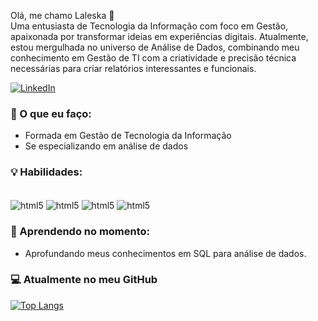 Olá, me chamo Laleska 👋      
Uma entusiasta de Tecnologia da Informação com foco em Gestão, apaixonada por transformar ideias em experiências digitais. Atualmente, estou mergulhada no universo de Análise de Dados, combinando meu conhecimento em Gestão de TI com a criatividade e precisão técnica necessárias para criar relatórios interessantes e funcionais.

[![LinkedIn](https://img.shields.io/badge/LinkedIn-0077B5?style=for-the-badge&logo=linkedin&logoColor=white)](https://www.linkedin.com/in/laleskaportela/)

### 🚀 O que eu faço:

- Formada em Gestão de Tecnologia da Informação 
- Se especializando em análise de dados

### 💡 Habilidades:
<div style="display: inline_block"><br/>
<img align="center" alt="html5" src="https://img.shields.io/badge/HTML5-E34F26?style=for-the-badge&logo=html5&logoColor=white" /> 
<img align="center" alt="html5" src="https://img.shields.io/badge/CSS3-157B6?style=for-the-badge&logo=css3&logoColor=white" /> 
<img align="center" alt="html5" src="https://img.shields.io/badge/JavaScript-323330?style=for-the-badge&logo=javascript&logoColor=F7DF1E)" /> 
<img align="center" alt="html5" src="https://img.shields.io/badge/PostgreSQL-316192?style=for-the-badge&logo=postgresql&logoColor=white)" /> 

### 🌱 Aprendendo no momento:

- Aprofundando meus conhecimentos em SQL para análise de dados. 

### 💻 Atualmente no meu GitHub

[![Top Langs](https://github-readme-stats.vercel.app/api/top-langs/?username=Laleskapr)](https://github.com/Laleskapr/github-readme-stats)

